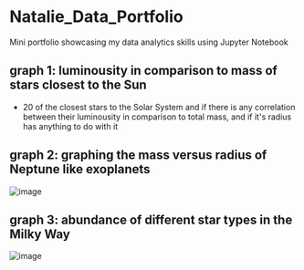 
# Natalie_Data_Portfolio
Mini portfolio showcasing my data analytics skills using Jupyter Notebook


## graph 1: luminousity in comparison to mass of stars closest to the Sun
- 20 of the closest stars to the Solar System and if there is any correlation between their luminousity in comparison to total mass, and if it's radius has anything to do with it



## graph 2: graphing the mass versus radius of Neptune like exoplanets

![image](https://user-images.githubusercontent.com/80276798/110668767-827d9f80-8180-11eb-8662-6f2cd736a290.png)



## graph 3: abundance of different star types in the Milky Way

![image](https://user-images.githubusercontent.com/80276798/111052616-34cb9600-8411-11eb-88e9-c9f29729aab2.png)




